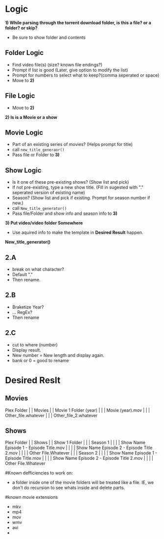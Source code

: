 # Logic


**1) While parsing through the torrent download folder, is this a file? or a folder? or skip?**
- Be sure to show folder and contents

## Folder Logic
- Find video file(s) (size? known file endings?)
- Prompt if list is good (Later, give option to modify the list)
- Prompt for numbers to select what to keep?(comma seperated or space)
- Move to **2)**

## File Logic
- Move to **2)**



**2) Is is a Movie or a show**

## Movie Logic
- Part of an existing series of movies? (Helps prompt for title)
- call `new_title_generaor()`
- Pass file or Folder to **3)**

## Show Logic
- Is it one of these pre-existing shows? (Show list and pick)
- If not pre-existing, type a new show title. (Fill in sugested with "." seperated version of existing name)
- Season? (Show list and pick if existing. Prompt for season number if new.)
- call `New_title_generator()`
- Pass file/Folder and show info and season info to **3)**

**3) Put video/video folder Somewhere**
- Use aquired info to make the template in **Desired Result** happen.


**New_title_generator()**
## 2.A
- break on what character? 
- Default "." 
- Then rename.

## 2.B
- Braketize Year?
- ... RegEx?
- Then rename

## 2.C
- cut to where (number) 
- Display result. 
- New number = New length and display again. 
- bank or 0 = good to rename





# Desired Reslt
## Movies
Plex Folder
|
| Movies
| | Movie 1 Folder (year)
| | | Movie (year).mov
| | | Other_file.whatever
| | | Other_file_2.whatever

## Shows
Plex Folder
|
| Shows
| | Show 1 Folder
| | | Season 1
| | | | Show Name Episode 1 - Episode Title.mov
| | | | Show Name Episode 2 - Episode Title 2.mov
| | | | Other File.Whatever
| | | Season 2
| | | | Show Name Episode 1 - Episode Title.mov
| | | | Show Name Episode 2 - Episode Title 2.mov
| | | | Other File.Whatever


#Known defficiencies to work on:
- a folder insde one of the movie folders will be treated like a file. IE, we don't do recursion to see whats inside and delete parts.

#known movie extensions
- mkv
- mp4
- mov
- wmv
- avi
- 
